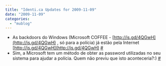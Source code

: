 ```yaml
---
title: "Identi.ca Updates for 2009-11-09"
date: "2009-11-09"
categories: 
  - "mublog"
---
```


- As backdoors do Windows (Microsoft COFFEE - [http://is.gd/4QGwH](http://is.gd/4QGwH) , só para a polícia) já estão pela Internet [http://is.gd/4QGwH](http://is.gd/4QGwH) [#](http://identi.ca/notice/14170960)
- Sim, a Microsoft tem um método de obter as password utilizadas no seu sistema para ajudar a polícia. Quem não previu que isto aconteceria?:) [#](http://identi.ca/notice/14170989)
